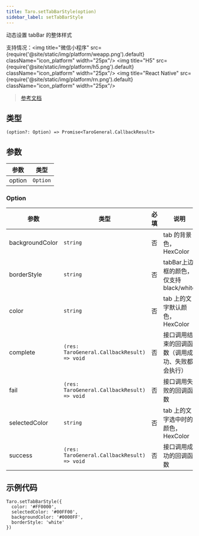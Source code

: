 ```yaml
---
title: Taro.setTabBarStyle(option)
sidebar_label: setTabBarStyle
---
```


动态设置 tabBar 的整体样式

支持情况：<img title="微信小程序" src={require('@site/static/img/platform/weapp.png').default} className="icon_platform" width="25px"/> <img title="H5" src={require('@site/static/img/platform/h5.png').default} className="icon_platform" width="25px"/> <img title="React Native" src={require('@site/static/img/platform/rn.png').default} className="icon_platform" width="25px"/>

> [参考文档](https://developers.weixin.qq.com/miniprogram/dev/api/ui/tab-bar/wx.setTabBarStyle.html)

## 类型

```tsx
(option?: Option) => Promise<TaroGeneral.CallbackResult>
```

## 参数

| 参数 | 类型 |
| --- | --- |
| option | `Option` |

### Option

| 参数 | 类型 | 必填 | 说明 |
| --- | --- | :---: | --- |
| backgroundColor | `string` | 否 | tab 的背景色，HexColor |
| borderStyle | `string` | 否 | tabBar上边框的颜色， 仅支持 black/white |
| color | `string` | 否 | tab 上的文字默认颜色，HexColor |
| complete | `(res: TaroGeneral.CallbackResult) => void` | 否 | 接口调用结束的回调函数（调用成功、失败都会执行） |
| fail | `(res: TaroGeneral.CallbackResult) => void` | 否 | 接口调用失败的回调函数 |
| selectedColor | `string` | 否 | tab 上的文字选中时的颜色，HexColor |
| success | `(res: TaroGeneral.CallbackResult) => void` | 否 | 接口调用成功的回调函数 |

## 示例代码

```tsx
Taro.setTabBarStyle({
  color: '#FF0000',
  selectedColor: '#00FF00',
  backgroundColor: '#0000FF',
  borderStyle: 'white'
})
```
